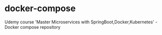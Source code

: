 # docker-compose
Udemy course 'Master Microservices with SpringBoot,Docker,Kubernetes' - Docker compose repository
